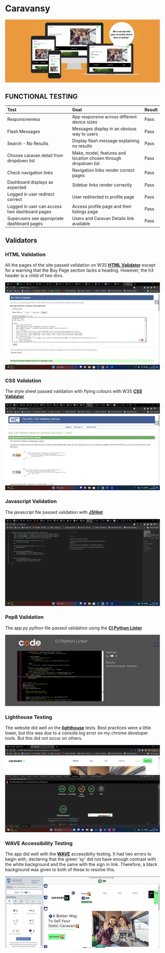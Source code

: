 # Caravansy

![Image showing the Caravansy website on various devices](/static/readme-images/testing/responsive-home-screen.webp "Caravansy")

## FUNCTIONAL TESTING

| Test| Goal | Result |
| :--- | :--- | :--- |
| Responsiveness | App responsive across different device sizes | Pass |
| Flash Messages | Messages display in an obvious way to users | Pass |
| Search - No Results | Display flash message explaining no results | Pass |
| Choose caravan detail from dropdown list | Make, model, features and location chosen through dropdown list | Pass |
| Check navigation links | Navigation links render correct pages | Pass |
| Dashboard displays as expected | Sidebar links render correctly | Pass |
| Logged in user redirect correct | User redirected to profile page | Pass |
| Logged in user can access two dashboard pages | Access profile page and their listings page | Pass |
| Superusers see appropriate dashboard pages | Users and Caravan Details link available | Pass |

## Validators

### HTML Validation
All the pages of the site passed validation on W3S **[HTML Validator](https://validator.w3.org/)** except for a warning that the Buy Page section lacks a heading. However, the h3 header is a child of two divs.

![HTML Validation](/static/readme-images/testing/html-validation.webp "HTML Validation")

### CSS Validation
The style sheet passed validation with flying colours with W3S **[CSS Validator](https://jigsaw.w3.org/css-validator/)**

![CSS Validation](/static/readme-images/testing/css-validation.webp "CSS Validation")

### Javascript Validation
The javascript file passed validation with **[JSHint](https://jshint.com/)**

![Javascript Validation](/static/readme-images/testing/jshint-validation.webp "Javascript Validation")

### Pep8 Validation
The app.py python file passed validation using the **[CI Python Linter](https://pep8ci.herokuapp.com/#)**

![Python Validation](/static/readme-images/testing/pep8-validation.png "Python Validation")

### Lighthouse Testing
The website did well on the **[lighthouse](https://chrome.google.com/webstore/detail/lighthouse/blipmdconlkpinefehnmjammfjpmpbjk)** tests. Best practices were a little lower, but this was due to a console.log error on my chrome developer tools. But this did not occur on others.

![Lighthouse Tests](/static/readme-images/testing/lighthouse-screenshot.webp "Lighthouse Tests")

### WAVE Accessibility Testing
The app did well with the **[WAVE](https://wave.webaim.org/)** accessibilty testing. It had two errors to begin with, declaring that the green 'sy' did not have enough contrast with the white background and the same with the sign in link. Therefore, a black background was given to both of these to resolve this.

![Accessibilty Tests](/static/readme-images/testing/wave-accessibility-screenshot.webp "Accessibilty Tests")

